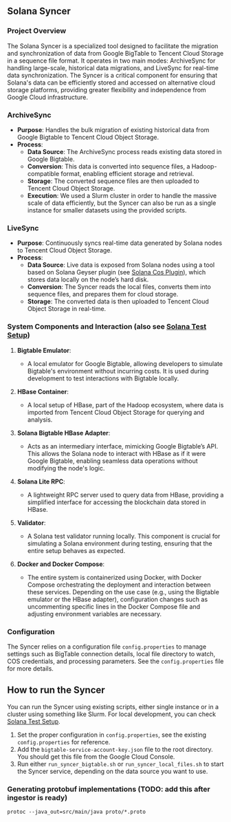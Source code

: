 ## Solana Syncer 

### Project Overview

The Solana Syncer is a specialized tool designed to facilitate the migration and synchronization of data from Google BigTable to Tencent Cloud Storage in a sequence file format. It operates in two main modes: ArchiveSync for handling large-scale, historical data migrations, and LiveSync for real-time data synchronization. The Syncer is a critical component for ensuring that Solana's data can be efficiently stored and accessed on alternative cloud storage platforms, providing greater flexibility and independence from Google Cloud infrastructure.


### ArchiveSync
- **Purpose**: Handles the bulk migration of existing historical data from Google Bigtable to Tencent Cloud Object Storage.
- **Process**:
    - **Data Source**: The ArchiveSync process reads existing data stored in Google Bigtable.
    - **Conversion**: This data is converted into sequence files, a Hadoop-compatible format, enabling efficient storage and retrieval.
    - **Storage**: The converted sequence files are then uploaded to Tencent Cloud Object Storage.
    - **Execution**: We used a Slurm cluster in order to handle the massive scale of data efficiently, but the Syncer can also be run as a single instance for smaller datasets using the provided scripts.

### LiveSync
- **Purpose**: Continuously syncs real-time data generated by Solana nodes to Tencent Cloud Object Storage.
- **Process**:
    - **Data Source**: Live data is exposed from Solana nodes using a tool based on Solana Geyser plugin (see [Solana Cos Plugin](https://github.com/bwarelabs/solana-cos-plugin)), which stores data locally on the node’s hard disk.
    - **Conversion**: The Syncer reads the local files, converts them into sequence files, and prepares them for cloud storage.
    - **Storage**: The converted data is then uploaded to Tencent Cloud Object Storage in real-time.

### System Components and Interaction (also see [Solana Test Setup](https://github.com/bwarelabs/solana-test-setup))
1. **Bigtable Emulator**:
    - A local emulator for Google Bigtable, allowing developers to simulate Bigtable's environment without incurring costs. It is used during development to test interactions with Bigtable locally.

2. **HBase Container**:
    - A local setup of HBase, part of the Hadoop ecosystem, where data is imported from Tencent Cloud Object Storage for querying and analysis.

3. **Solana Bigtable HBase Adapter**:
    - Acts as an intermediary interface, mimicking Google Bigtable’s API. This allows the Solana node to interact with HBase as if it were Google Bigtable, enabling seamless data operations without modifying the node's logic.

4. **Solana Lite RPC**:
    - A lightweight RPC server used to query data from HBase, providing a simplified interface for accessing the blockchain data stored in HBase.

5. **Validator**:
    - A Solana test validator running locally. This component is crucial for simulating a Solana environment during testing, ensuring that the entire setup behaves as expected.

6. **Docker and Docker Compose**:
    - The entire system is containerized using Docker, with Docker Compose orchestrating the deployment and interaction between these services. Depending on the use case (e.g., using the Bigtable emulator or the HBase adapter), configuration changes such as uncommenting specific lines in the Docker Compose file and adjusting environment variables are necessary.

### Configuration

The Syncer relies on a configuration file `config.properties` to manage settings such as BigTable connection details, local file directory to watch, COS credentials, and processing parameters. See the `config.properties` file for more details.

## How to run the Syncer
You can run the Syncer using existing scripts, either single instance or in a cluster using something like Slurm. For local development, you can check [Solana Test Setup](https://github.com/bwarelabs/solana-test-setup).
1. Set the proper configuration in `config.properties`, see the existing `config.properties` for reference.
2. Add the `bigtable-service-account-key.json` file to the root directory. You should get this file from the Google Cloud Console.
3. Run either `run_syncer_bigtable.sh` or `run_syncer_local_files.sh` to start the Syncer service, depending on the data source you want to use.

### Generating protobuf implementations (TODO: add this after ingestor is ready)
```
protoc --java_out=src/main/java proto/*.proto
```
